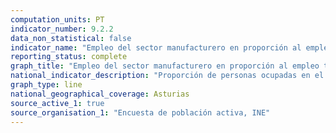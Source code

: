 ```yaml
---
computation_units: PT
indicator_number: 9.2.2
data_non_statistical: false
indicator_name: "Empleo del sector manufacturero en proporción al empleo total"
reporting_status: complete
graph_title: "Empleo del sector manufacturero en proporción al empleo total"
national_indicator_description: "Proporción de personas ocupadas en el sector manufacturero"
graph_type: line
national_geographical_coverage: Asturias
source_active_1: true
source_organisation_1: "Encuesta de población activa, INE"
---
```

